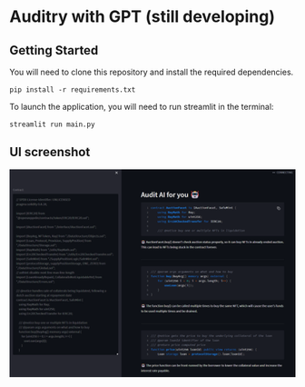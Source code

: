 # Auditry with GPT (still developing)

## Getting Started

You will need to clone this repository and install the required dependencies.

  ```
  pip install -r requirements.txt
  ```

To launch the application, you will need to run streamlit in the terminal:

  ```
  streamlit run main.py
  ```

## UI screenshot

![picture 1](images/54f5ca92f1c5d284b67cc16f1a98057fe4268fb836f60fa555129bd95941f564.png)  
